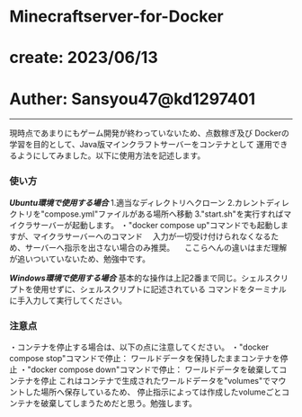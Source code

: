 # Minecraftserver-for-Docker
# create: 2023/06/13
# Auther: Sansyou47@kd1297401
********************************************
現時点であまりにもゲーム開発が終わっていないため、点数稼ぎ及び
Dockerの学習を目的として、Java版マインクラフトサーバーをコンテナとして
運用できるようにしてみました。以下に使用方法を記述します。

### 使い方 ###
***Ubuntu環境で使用する場合***
1.適当なディレクトリへクローン
2.カレントディレクトリを"compose.yml"ファイルがある場所へ移動
3."start.sh"を実行すればマイクラサーバーが起動します。
    ・"docker compose up"コマンドでも起動しますが、マイクラサーバーへのコマンド
    　入力が一切受け付けられなくなるため、サーバーへ指示を出さない場合のみ推奨。
    　ここらへんの違いはまだ理解が追いついていないため、勉強中です。

***Windows環境で使用する場合***
基本的な操作は上記2番まで同じ。シェルスクリプトを使用せずに、シェルスクリプトに記述されている
コマンドをターミナルに手入力して実行してください。

### 注意点 ###
・コンテナを停止する場合は、以下の点に注意してください。
    ・"docker compose stop"コマンドで停止： ワールドデータを保持したままコンテナを停止
    ・"docker compose down"コマンドで停止： ワールドデータを破棄してコンテナを停止
これはコンテナで生成されたワールドデータを"volumes"でマウントした場所へ保存しているため、
停止指示によっては作成したvolumeごとコンテナを破棄してしまうためだと思う。勉強します。
